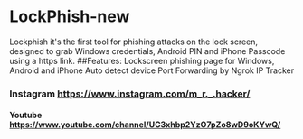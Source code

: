 # LockPhish-new
Lockphish it's the first tool   for phishing attacks on the lock screen, designed to grab Windows credentials, Android PIN and iPhone Passcode using a https link.
##Features:
Lockscreen phishing page for Windows, Android and iPhone
Auto detect device
Port Forwarding by Ngrok
IP Tracker
### Instagram https://www.instagram.com/m_r._.hacker/
#### Youtube https://www.youtube.com/channel/UC3xhbp2YzO7pZo8wD9oKYwQ/
